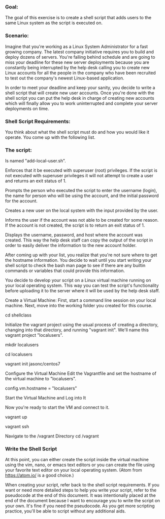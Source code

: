 ### Goal:
The goal of this exercise is to create a shell script that adds users to the same Linux system as the script is executed on.

### Scenario:
Imagine that you're working as a Linux System Administrator for a fast growing company.  The latest company initiative requires you to build and deploy dozens of servers.  You're falling behind schedule and are going to miss your deadline for these new server deployments because you are constantly being interrupted by the help desk calling you to create new Linux accounts for all the people in the company who have been recruited to test out the company's newest Linux-based application.

In order to meet your deadline and keep your sanity, you decide to write a shell script that will create new user accounts.  Once you're done with the shell script you can put the help desk in charge of creating new accounts which will finally allow you to work uninterrupted and complete your server deployments on time.

### Shell Script Requirements:
You think about what the shell script must do and how you would like it operate.  You come up with the following list.

### The script:

Is named "add-local-user.sh".

Enforces that it be executed with superuser (root) privileges.  If the script is not executed with superuser privileges it will not attempt to create a user and returns an exit status of 1.

Prompts the person who executed the script to enter the username (login), the name for person who will be using the account, and the initial password for the account.

Creates a new user on the local system with the input provided by the user.

Informs the user if the account was not able to be created for some reason.  If the account is not created, the script is to return an exit status of 1.

Displays the username, password, and host where the account was created.  This way the help desk staff can copy the output of the script in order to easily deliver the information to the new account holder.

After coming up with your list, you realize that you're not sure where to get the hostname information.  You decide to wait until you start writing your shell script to check the bash man page to see if there are any builtin commands or variables that could provide this information.

You decide to develop your script on a Linux virtual machine running on your local operating system.  This way you can test the script's functionality before uploading it to the server where it will be used by the help desk staff.

Create a Virtual Machine:
First, start a command line session on your local machine.  Next, move into the working folder you created for this course.

cd shellclass

Initialize the vagrant project using the usual process of creating a directory, changing into that directory, and running "vagrant init".  We'll name this vagrant project "localusers".

mkdir localusers

cd localusers

vagrant init jasonc/centos7

Configure the Virtual Machine
Edit the Vagrantfile and set the hostname of the virtual machine to "localusers".

config.vm.hostname = "localusers"

Start the Virtual Machine and Log into It

Now you're ready to start the VM and connect to it.

vagrant up

vagrant ssh

Navigate to the /vagrant Directory
cd /vagrant

### Write the Shell Script
At this point, you can either create the script inside the virtual machine using the vim, nano, or emacs text editors or you can create the file using your favorite text editor on your local operating system.  (Atom from https://atom.io/ is a good choice.)

When creating your script, refer back to the shell script requirements.  If you want or need more detailed steps to help you write your script, refer to the pseudocode at the end of this document.  It was intentionally placed at the end of the document because I want to encourage you to write the script on your own.  It's fine if you need the pseudocode.  As you get more scripting practice, you'll be able to script without any additional aids.
